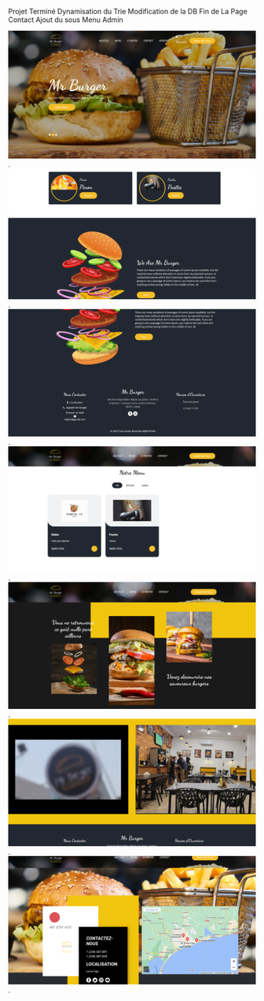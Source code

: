 Projet Terminé 
Dynamisation du Trie
Modification de la DB
Fin de La Page Contact 
Ajout du sous Menu Admin

![CHEESE!](acceuil.png).
![CHEESE!](image1.png).
![CHEESE!](image2.png).
![CHEESE!](image3.png).
![CHEESE!](image4.png).
![CHEESE!](image5.png).
![CHEESE!](image6.png).
